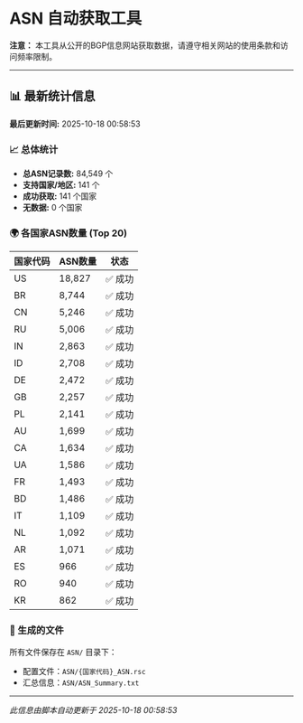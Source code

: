 # ASN 自动获取工具

**注意：** 本工具从公开的BGP信息网站获取数据，请遵守相关网站的使用条款和访问频率限制。

---

## 📊 最新统计信息

**最后更新时间:** 2025-10-18 00:58:53

### 📈 总体统计
- **总ASN记录数:** 84,549 个
- **支持国家/地区:** 141 个
- **成功获取:** 141 个国家
- **无数据:** 0 个国家


### 🌍 各国家ASN数量 (Top 20)

| 国家代码 | ASN数量 | 状态 |
|---------|---------|------|
| US | 18,827 | ✅ 成功 |
| BR | 8,744 | ✅ 成功 |
| CN | 5,246 | ✅ 成功 |
| RU | 5,006 | ✅ 成功 |
| IN | 2,863 | ✅ 成功 |
| ID | 2,708 | ✅ 成功 |
| DE | 2,472 | ✅ 成功 |
| GB | 2,257 | ✅ 成功 |
| PL | 2,141 | ✅ 成功 |
| AU | 1,699 | ✅ 成功 |
| CA | 1,634 | ✅ 成功 |
| UA | 1,586 | ✅ 成功 |
| FR | 1,493 | ✅ 成功 |
| BD | 1,486 | ✅ 成功 |
| IT | 1,109 | ✅ 成功 |
| NL | 1,092 | ✅ 成功 |
| AR | 1,071 | ✅ 成功 |
| ES | 966 | ✅ 成功 |
| RO | 940 | ✅ 成功 |
| KR | 862 | ✅ 成功 |

### 📁 生成的文件

所有文件保存在 `ASN/` 目录下：
- 配置文件：`ASN/{国家代码}_ASN.rsc`
- 汇总信息：`ASN/ASN_Summary.txt`

---

*此信息由脚本自动更新于 2025-10-18 00:58:53*
